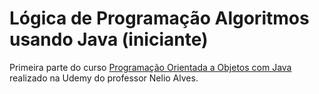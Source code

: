 # Lógica de Programação Algoritmos usando Java (iniciante)

Primeira parte do curso [Programação Orientada a Objetos com Java](https://www.udemy.com/course/java-curso-completo/?couponCode=KEEPLEARNING)  realizado na Udemy do professor Nelio Alves.
